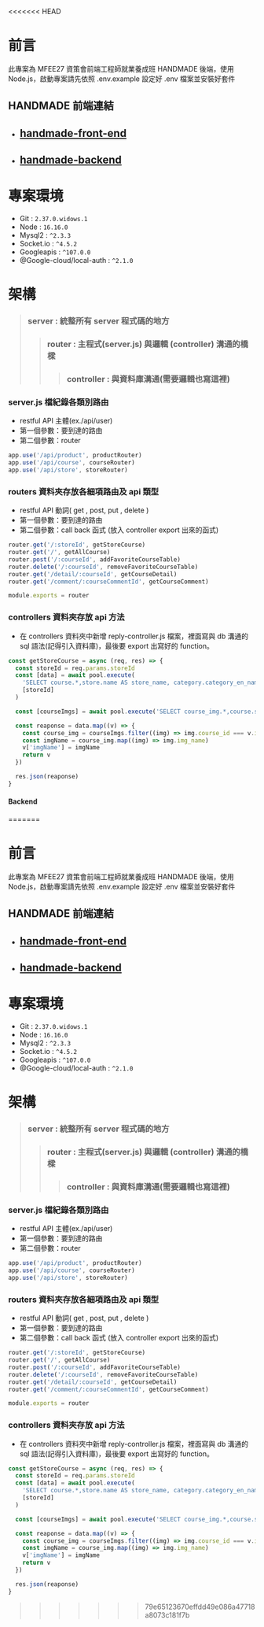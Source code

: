 <<<<<<< HEAD
# 前言

此專案為 MFEE27 資策會前端工程師就業養成班 HANDMADE 後端，使用 Node.js，啟動專案請先依照 .env.example 設定好 .env 檔案並安裝好套件

## HANDMADE 前端連結

- ## [handmade-front-end](https://github.com/angushyx/handmade)
- ## [handmade-backend](https://github.com/angushyx/handmade-b)

# 專案環境

- Git : `2.37.0.widows.1`
- Node : `16.16.0`
- Mysql2 : `^2.3.3`
- Socket.io : `^4.5.2`
- Googleapis : `^107.0.0`
- @Google-cloud/local-auth : `^2.1.0`

# 架構

> ### server : 統整所有 server 程式碼的地方
>
> > ### router : 主程式(server.js) 與邏輯 (controller) 溝通的橋樑
> >
> > > ### controller : 與資料庫溝通(需要邏輯也寫這裡)

### server.js 檔紀錄各類別路由

- restful API 主體(ex./api/user)
- 第一個參數：要到達的路由
- 第二個參數：router

```javaScript
app.use('/api/product', productRouter)
app.use('/api/course', courseRouter)
app.use('/api/store', storeRouter)
```

### routers 資料夾存放各細項路由及 api 類型

- restful API 動詞( get , post, put , delete )
- 第一個參數：要到達的路由
- 第二個參數：call back 函式 (放入 controller export 出來的函式)

```javascript
router.get('/:storeId', getStoreCourse)
router.get('/', getAllCourse)
router.post('/:courseId', addFavoriteCourseTable)
router.delete('/:courseId', removeFavoriteCourseTable)
router.get('/detail/:courseId', getCourseDetail)
router.get('/comment/:courseCommentId', getCourseComment)

module.exports = router
```

### controllers 資料夾存放 api 方法

- 在 controllers 資料夾中新增 reply-controller.js 檔案，裡面寫與 db 溝通的 sql 語法(記得引入資料庫)，最後要 export 出寫好的 function。

```javascript
const getStoreCourse = async (req, res) => {
  const storeId = req.params.storeId
  const [data] = await pool.execute(
    'SELECT course.*,store.name AS store_name, category.category_en_name FROM course JOIN store ON course.store_id = store.id JOIN category ON category.id = course.category_id WHERE course.store_id =?',
    [storeId]
  )

  const [courseImgs] = await pool.execute('SELECT course_img.*,course.store_id FROM course_img JOIN course ON course.id = course_img.course_id')

  const reaponse = data.map((v) => {
    const course_img = courseImgs.filter((img) => img.course_id === v.id)
    const imgName = course_img.map((img) => img.img_name)
    v['imgName'] = imgName
    return v
  })

  res.json(reaponse)
}
```




<!--
#### [後端技術](#Backend-technique)

- [Node.js](#Node.js)

#### [資料庫](#database)

- [MySQL](#MySQL) -->



#### Backend

<!-- - Using [mocha](https://github.com/mochajs/mocha) / [chai](https://github.com/chaijs/chai) / [sinon](https://github.com/sinonjs/sinon) / [supertest](https://github.com/visionmedia/supertest) for Unit Testing(Model / Request) and [Travis CI](https://travis-ci.org/) for continuous integration
- Using [NewebPay](https://www.newebpay.com/) as the third party payment API for user to pay subscription fee with credit card online
- Using [PostGIS](https://github.com/postgis/postgis) to help calculate geodesic distance
- Using [express-validator](https://github.com/express-validator/express-validator) for data validation
- Using [JSON Web Tokens](https://github.com/auth0/node-jsonwebtoken) to add token based authentication to RESTful API
- Using [nodemailer](https://github.com/nodemailer/nodemailer) to send email with Node.js after user sign up or place an order
- Using [Multer](https://github.com/expressjs/multer) 、[imgur-node-api](https://github.com/jamiees2/imgur-node-api) for file upload feature
- Using [bcryptjs](https://github.com/dcodeIO/bcrypt.js) to hash and check password
- Using [dotenv](https://github.com/motdotla/dotenv) to help load the environment variables saved in .env file
- Using [node-cron](https://github.com/node-cron/node-cron) as the task scheduler to automatically update order and meal data in the database
- Using [moment.js](https://github.com/moment/moment/) to parse date and time that are consistent with front-end and database -->
=======
# 前言

此專案為 MFEE27 資策會前端工程師就業養成班 HANDMADE 後端，使用 Node.js，啟動專案請先依照 .env.example 設定好 .env 檔案並安裝好套件

## HANDMADE 前端連結

- ## [handmade-front-end](https://github.com/angushyx/handmade)
- ## [handmade-backend](https://github.com/angushyx/handmade-b)

# 專案環境

- Git : `2.37.0.widows.1`
- Node : `16.16.0`
- Mysql2 : `^2.3.3`
- Socket.io : `^4.5.2`
- Googleapis : `^107.0.0`
- @Google-cloud/local-auth : `^2.1.0`

# 架構

> ### server : 統整所有 server 程式碼的地方 
>
> > ### router : 主程式(server.js) 與邏輯 (controller) 溝通的橋樑
> >
> > > ### controller : 與資料庫溝通(需要邏輯也寫這裡)

### server.js 檔紀錄各類別路由
- restful API 主體(ex./api/user)
- 第一個參數：要到達的路由
- 第二個參數：router
```javaScript
app.use('/api/product', productRouter)
app.use('/api/course', courseRouter)
app.use('/api/store', storeRouter)
```

### routers 資料夾存放各細項路由及 api 類型
- restful API 動詞( get ,  post, put , delete )
- 第一個參數：要到達的路由
- 第二個參數：call back 函式 (放入 controller export 出來的函式)

```javascript
router.get('/:storeId', getStoreCourse)
router.get('/', getAllCourse)
router.post('/:courseId', addFavoriteCourseTable)
router.delete('/:courseId', removeFavoriteCourseTable)
router.get('/detail/:courseId', getCourseDetail)
router.get('/comment/:courseCommentId', getCourseComment)

module.exports = router
```

### controllers 資料夾存放 api 方法
- 在 controllers 資料夾中新增 reply-controller.js 檔案，裡面寫與 db 溝通的 sql 語法(記得引入資料庫)，最後要 export 出寫好的 function。

```javascript
const getStoreCourse = async (req, res) => {
  const storeId = req.params.storeId
  const [data] = await pool.execute(
    'SELECT course.*,store.name AS store_name, category.category_en_name FROM course JOIN store ON course.store_id = store.id JOIN category ON category.id = course.category_id WHERE course.store_id =?',
    [storeId]
  )

  const [courseImgs] = await pool.execute('SELECT course_img.*,course.store_id FROM course_img JOIN course ON course.id = course_img.course_id')

  const reaponse = data.map((v) => {
    const course_img = courseImgs.filter((img) => img.course_id === v.id)
    const imgName = course_img.map((img) => img.img_name)
    v['imgName'] = imgName
    return v
  })

  res.json(reaponse)
}
```
>>>>>>> 79e65123670effdd49e086a47718a8073c181f7b

